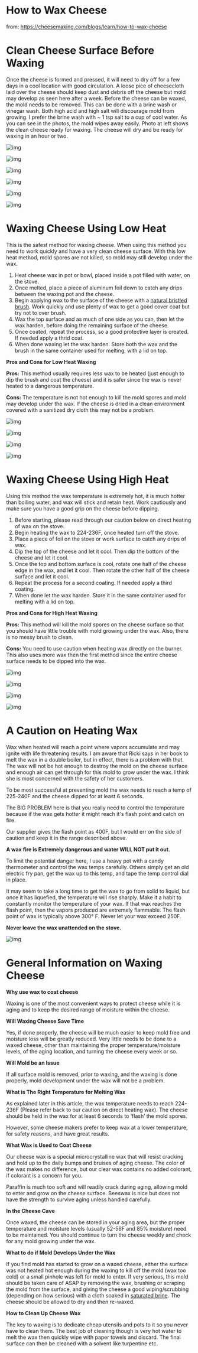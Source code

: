 # How to Wax Cheese

from: https://cheesemaking.com/blogs/learn/how-to-wax-cheese

# Clean Cheese Surface Before Waxing

Once the cheese is formed and pressed, it will need to dry off for a few days in a cool location with good circulation. A loose pice of cheesecloth laid over the cheese should keep dust and debris off the cheese but mold may develop as seen here after a week. Before the cheese can be waxed, the mold needs to be removed. This can be done with a brine wash or vinegar wash. Both high acid and high salt will discourage mold from growing. I prefer the brine wash with ~ 1 tsp salt to a cup of cool water. As you can see in the photos, the mold wipes away easily. Photo at left shows the clean cheese ready for waxing. The cheese will dry and be ready for waxing in an hour or two.

![img](https://i.shgcdn.com/4c1c4ca3-11ae-4a12-a484-36bdbb3cadff/-/format/auto/-/preview/3000x3000/-/quality/lighter/)

![img](https://i.shgcdn.com/a878521d-eca1-4244-92c0-90f64473863e/-/format/auto/-/preview/3000x3000/-/quality/lighter/)

![img](https://i.shgcdn.com/c517a800-e339-498c-97c0-cc29b817ee3b/-/format/auto/-/preview/3000x3000/-/quality/lighter/)

![img](https://i.shgcdn.com/32c0aa50-2674-4b53-9315-a93f30a81644/-/format/auto/-/preview/3000x3000/-/quality/lighter/)

![img](https://i.shgcdn.com/d11dab4b-35de-42e1-acb0-a193994d956f/-/format/auto/-/preview/3000x3000/-/quality/lighter/)

![img](https://i.shgcdn.com/7ec869c9-0d72-403b-8975-0ab476ff49b5/-/format/auto/-/preview/3000x3000/-/quality/lighter/)

# Waxing Cheese Using Low Heat

This is the safest method for waxing cheese. When using this method you need to work quickly and have a very clean cheese surface. With this low heat method, mold spores are not killed, so mold may still develop under the wax.

1. Heat cheese wax in pot or bowl, placed inside a pot filled with water, on the stove.
2. Once melted, place a piece of aluminum foil down to catch any drips between the waxing pot and the cheese.
3. Begin applying wax to the surface of the cheese with a [natural bristled brush](https://cheesemaking.com/collections/necessities/products/cheese-wax-brush). Work quickly and use plenty of wax to get a good cover coat but try not to over brush.
4. Wax the top surface and as much of one side as you can, then let the wax harden, before doing the remaining surface of the cheese.
5. Once coated, repeat the process, so a good protective layer is created. If needed apply a thrid coat.
6. When done waxing let the wax harden. Store both the wax and the brush in the same container used for melting, with a lid on top.

 

**Pros and Cons for Low Heat Waxing**

**Pros:** This method usually requires less wax to be heated (just enough to dip the brush and coat the cheese) and it is safer since the wax is never heated to a dangerous temperature.

**Cons:** The temperature is not hot enough to kill the mold spores and mold may develop under the wax. If the cheese is dried in a clean environment covered with a sanitized dry cloth this may not be a problem.

![img](https://i.shgcdn.com/0dcb5d38-4386-4db0-8ed0-f180d329268b/-/format/auto/-/preview/3000x3000/-/quality/lighter/)

![img](https://i.shgcdn.com/2e7355c0-c32e-4546-b67f-63b2b897db89/-/format/auto/-/preview/3000x3000/-/quality/lighter/)

![img](https://i.shgcdn.com/520a7d60-4c71-4b93-a1f6-2a153422adf2/-/format/auto/-/preview/3000x3000/-/quality/lighter/)

![img](https://i.shgcdn.com/c192e486-8578-4d57-afcc-2b9d2922e668/-/format/auto/-/preview/3000x3000/-/quality/lighter/)

# Waxing Cheese Using High Heat

Using this method the wax temperature is extremely hot, it is much hotter than boiling water, and wax will stick and retain heat. Work cautiously and make sure you have a good grip on the cheese before dipping.

1. Before starting, please read through our caution below on direct heating of wax on the stove.
2. Begin heating the wax to 224-236F, once heated turn off the stove.
3. Place a piece of foil on the stove or work surface to catch any drips of wax.
4. Dip the top of the cheese and let it cool. Then dip the bottom of the cheese and let it cool.
5. Once the top and bottom surface is cool, rotate one half of the cheese edge in the wax, and let it cool. Then rotate the other half of the cheese surface and let it cool.
6. Repeat the process for a second coating. If needed apply a third coating.
7. When done let the wax harden. Store it in the same container used for melting with a lid on top.

 

**Pros and Cons for High Heat Waxing**

**Pros:** This method will kill the mold spores on the cheese surface so that you should have little trouble with mold growing under the wax. Also, there is no messy brush to clean.

**Cons:** You need to use caution when heating wax directly on the burner. This also uses more wax then the first method since the entire cheese surface needs to be dipped into the wax.

![img](https://i.shgcdn.com/3c23fe35-4116-4fd9-a117-4d6121cde97d/-/format/auto/-/preview/3000x3000/-/quality/lighter/)

![img](https://i.shgcdn.com/f577e223-590c-4091-a409-d77001604be4/-/format/auto/-/preview/3000x3000/-/quality/lighter/)

![img](https://i.shgcdn.com/7b3e6b26-5243-48e3-866e-95e88f03525f/-/format/auto/-/preview/3000x3000/-/quality/lighter/)

![img](https://i.shgcdn.com/03b40a71-c098-4d81-b40b-2ed3370186fc/-/format/auto/-/preview/3000x3000/-/quality/lighter/)

# A Caution on Heating Wax

Wax when heated will reach a point where vapors accumulate and may ignite with life threatening results. I am aware that Ricki says in her book to melt the wax in a double boiler, but in effect, there is a problem with that. The wax will not be hot enough to destroy the mold on the cheese surface and enough air can get through for this mold to grow under the wax. I think she is most concerned with the safety of her customers.

To be most successful at preventing mold the wax needs to reach a temp of 225-240F and the cheese dipped for at least 6 seconds.

The BIG PROBLEM here is that you really need to control the temperature because if the wax gets hotter it might reach it's flash point and catch on fire.

Our supplier gives the flash point as 400F, but I would err on the side of caution and keep it in the range described above.

**A wax fire is Extremely dangerous and water WILL NOT put it out.**

To limit the potential danger here, I use a heavy pot with a candy thermometer and control the wax temps carefully. Others simply get an old electric fry pan, get the wax up to this temp, and tape the temp control dial in place.

It may seem to take a long time to get the wax to go from solid to liquid, but once it has liquefied, the temperature will rise sharply. Make it a habit to constantly monitor the temperature of your wax. If that wax reaches the flash point, then the vapors produced are extremely flammable. The flash point of wax is typically above 300° F. Never let your wax exceed 250F.

**Never leave the wax unattended on the stove.**

![img](https://i.shgcdn.com/1f14597c-4a25-4f84-8dfe-14ca4cdb980a/-/format/auto/-/preview/3000x3000/-/quality/lighter/)

# General Information on Waxing Cheese

**Why use wax to coat cheese**

Waxing is one of the most convenient ways to protect cheese while it is aging and to keep the desired range of moisture within the cheese.

**Will Waxing Cheese Save Time**

Yes, if done properly, the cheese will be much easier to keep mold free and moisture loss will be greatly reduced. Very little needs to be done to a waxed cheese, other than maintaining the proper temperature/moisture levels, of the aging location, and turning the cheese every week or so.

**Will Mold be an Issue**

If all surface mold is removed, prior to waxing, and the waxing is done properly, mold development under the wax will not be a problem.

**What is The Right Temperature for Melting Wax**

As explained later in this article, the wax temperature needs to reach 224-236F (Please refer back to our caution on direct heating wax). The cheese should be held in the wax for at least 6 seconds to ‘flash’ the mold spores.

However, some cheese makers prefer to keep wax at a lower temperature, for safety reasons, and have great results.

**What Wax is Used to Coat Cheese**

Our cheese wax is a special microcrystalline wax that will resist cracking and hold up to the daily bumps and bruises of aging cheese. The color of the wax makes no difference, but our clear wax contains no added colorant, if colorant is a concern for you.

Paraffin is much too soft and will readily crack during aging, allowing mold to enter and grow on the cheese surface. Beeswax is nice but does not have the strength to survive aging unless handled carefully.

**In the Cheese Cave**

Once waxed, the cheese can be stored in your aging area, but the proper temperature and moisture levels (usually 52-56F and 85% moisture) need to be maintained. You should continue to turn the cheese weekly and check for any mold growing under the wax.

**What to do if Mold Develops Under the Wax**

If you find mold has started to grow on a waxed cheese, either the surface was not heated hot enough during the waxing to kill off the mold (wax too cold) or a small pinhole was left for mold to enter. If very serious, this mold should be taken care of ASAP by removing the wax, brushing or scraping the mold from the surface, and giving the cheese a good wiping/scrubbing (depending on how serious) with a cloth soaked in [saturated brine](https://cheesemaking.com/blogs/learn/how-to-make-and-use-salt-brine-in-cheese-making). The cheese should be allowed to dry and then re-waxed.

**How to Clean Up Cheese Wax**

The key to waxing is to dedicate cheap utensils and pots to it so you never have to clean them. The best job of cleaning though is very hot water to melt the wax then quickly wipe with paper towels and discard. The final surface can then be cleaned with a solvent like turpentine etc.